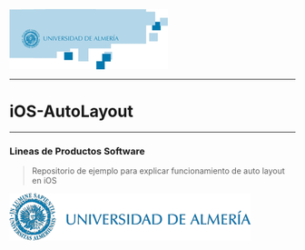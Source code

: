 ![](https://github.com/juanrdzbaeza/firstApp/blob/master/images/portada_cabecera.png)

------------

# iOS-AutoLayout

------------
### Lineas de Productos Software

> Repositorio de ejemplo para explicar funcionamiento de auto layout en iOS

![](https://github.com/juanrdzbaeza/firstApp/blob/master/images/portada_pie.png)
